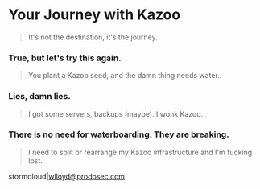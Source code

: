 # Your Journey with Kazoo

> It's not the destination, it's the journey.
### True, but let's try this again.
> You plant a Kazoo seed, and the damn thing needs water..
### Lies, damn lies.
>  I got some servers, backups (maybe).  I wonk Kazoo.
### There is no need for waterboarding.  They are breaking.
>I need to split or rearrange my Kazoo infrastructure and I'm fucking lost.

stormqloud|wlloyd@prodosec.com
